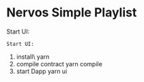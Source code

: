 # Nervos Simple Playlist

Start UI:

```
Start UI:

```
1. install\ 
yarn 
2. compile contract
yarn compile
3. start Dapp
yarn ui
```
```
